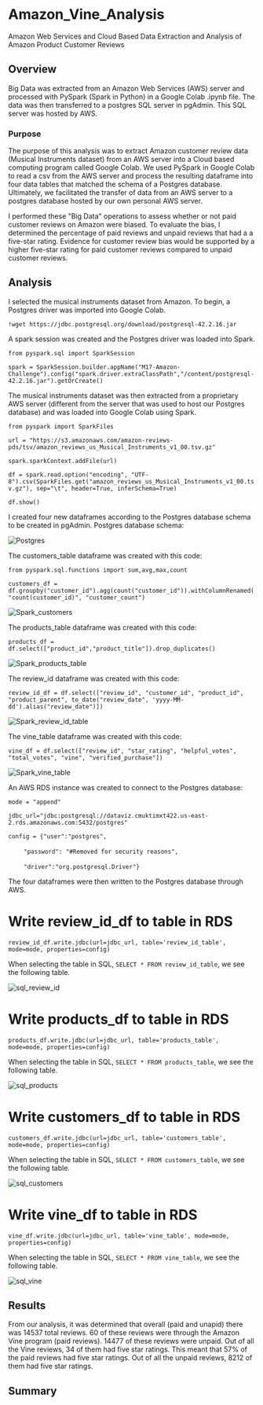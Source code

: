 # Amazon_Vine_Analysis
Amazon Web Services and Cloud Based Data Extraction and Analysis of Amazon Product Customer Reviews

## Overview
Big Data was extracted from an Amazon Web Services (AWS) server and processed with PySpark (Spark in Python) in a Google Colab .ipynb file.
The data was then transferred to a postgres SQL server in pgAdmin. This SQL server was hosted by AWS.

### Purpose

The purpose of this analysis was to extract Amazon customer review data (Musical Instruments dataset) from an AWS server into a Cloud based computing program called Google Colab. We used PySpark in Google Colab to read a csv from the AWS server and process the resulting dataframe into four data tables that matched the schema of a Postgres database. Ultimately, we facilitated the transfer of data from an AWS server to a postgres database hosted by our own personal AWS server.

I performed these "Big Data" operations to assess whether or not paid customer reviews on Amazon were biased.
To evaluate the bias, I determined the percentage of paid reviews and unpaid reviews that had a a five-star rating.
Evidence for customer review bias would be supported by a higher five-star rating for paid customer reviews compared to unpaid customer reviews.

## Analysis
I selected the musical instruments dataset from Amazon. 
To begin, a Postgres driver was imported into Google Colab.

`!wget https://jdbc.postgresql.org/download/postgresql-42.2.16.jar`

A spark session was created and the Postgres driver was loaded into Spark.

`from pyspark.sql import SparkSession`

`spark = SparkSession.builder.appName("M17-Amazon-Challenge").config("spark.driver.extraClassPath","/content/postgresql-42.2.16.jar").getOrCreate()`

The musical instruments dataset was then extracted from a proprietary AWS server (different from the server that was used to host our Postgres database) and was loaded into Google Colab using Spark.

`from pyspark import SparkFiles`

`url = "https://s3.amazonaws.com/amazon-reviews-pds/tsv/amazon_reviews_us_Musical_Instruments_v1_00.tsv.gz"`

`spark.sparkContext.addFile(url)`

`df = spark.read.option("encoding", "UTF-8").csv(SparkFiles.get("amazon_reviews_us_Musical_Instruments_v1_00.tsv.gz"), sep="\t", header=True, inferSchema=True)`

`df.show()`

I created four new dataframes according to the Postgres database schema to be created in pgAdmin.
Postgres database schema:

![Postgres](https://github.com/willmino/Amazon_Vine_Analysis/blob/main/images/schema.png)

The customers_table dataframe was created with this code: 

`from pyspark.sql.functions import sum,avg,max,count`

`customers_df = df.groupby("customer_id").agg(count("customer_id")).withColumnRenamed("count(customer_id)", "customer_count")`

![Spark_customers](https://github.com/willmino/Amazon_Vine_Analysis/blob/main/images/Spark_customers.png)

The products_table dataframe was created with this code: 

`products_df = df.select(["product_id","product_title"]).drop_duplicates()`

![Spark_products_table](https://github.com/willmino/Amazon_Vine_Analysis/blob/main/images/Spark_products.png)

The review_id dataframe was created with this code:

`review_id_df = df.select(["review_id", "customer_id", "product_id", "product_parent", to_date("review_date", 'yyyy-MM-dd').alias("review_date")])`

![Spark_review_id_table](https://github.com/willmino/Amazon_Vine_Analysis/blob/main/images/Spark_review_id.png)


The vine_table dataframe was created with this code:

`vine_df = df.select(["review_id", "star_rating", "helpful_votes", "total_votes", "vine", "verified_purchase"])`

![Spark_vine_table](https://github.com/willmino/Amazon_Vine_Analysis/blob/main/images/Spark_vine.png)

An AWS RDS instance was created to connect to the Postgres database:

`mode = "append"`

`jdbc_url="jdbc:postgresql://dataviz.cmuktimxt422.us-east-2.rds.amazonaws.com:5432/postgres"`

`config = {"user":"postgres",`

&nbsp;&nbsp;&nbsp;&nbsp;&nbsp;&nbsp;&nbsp;&nbsp;`"password": "#Removed for security reasons",`

&nbsp;&nbsp;&nbsp;&nbsp;&nbsp;&nbsp;&nbsp;&nbsp;`"driver":"org.postgresql.Driver"}`

The four dataframes were then written to the Postgres database through AWS.
# Write review_id_df to table in RDS
`review_id_df.write.jdbc(url=jdbc_url, table='review_id_table', mode=mode, properties=config)`

When selecting the table in SQL, `SELECT * FROM review_id_table`, we see the following table.

![sql_review_id](https://github.com/willmino/Amazon_Vine_Analysis/blob/main/images/sql_review_id.png)

# Write products_df to table in RDS
`products_df.write.jdbc(url=jdbc_url, table='products_table', mode=mode, properties=config)`

When selecting the table in SQL, `SELECT * FROM products_table`, we see the following table.

![sql_products](https://github.com/willmino/Amazon_Vine_Analysis/blob/main/images/sql_products.png)

# Write customers_df to table in RDS
`customers_df.write.jdbc(url=jdbc_url, table='customers_table', mode=mode, properties=config)`

When selecting the table in SQL, `SELECT * FROM customers_table`, we see the following table.

![sql_customers](https://github.com/willmino/Amazon_Vine_Analysis/blob/main/images/sql_customers.png)

# Write vine_df to table in RDS
`vine_df.write.jdbc(url=jdbc_url, table='vine_table', mode=mode, properties=config)`

When selecting the table in SQL, `SELECT * FROM vine_table`, we see the following table.

![sql_vine](https://github.com/willmino/Amazon_Vine_Analysis/blob/main/images/sql_vine.png)


## Results

From our analysis, it was determined that overall (paid and unapid) there was 14537 total reviews.
60 of these reviews were through the Amazon Vine program (paid reviews). 14477 of these reviews were unpaid.
Out of all the Vine reviews, 34 of them had five star ratings. This meant that 57% of the paid reviews had five star ratings.
Out of all the unpaid reviews, 8212 of them had five star ratings.


## Summary